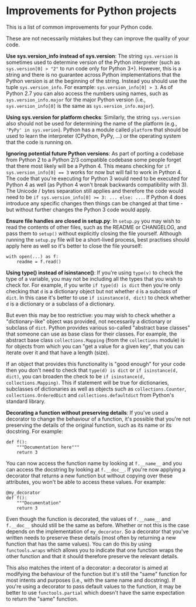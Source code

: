 Improvements for Python projects
================================

This is a list of common improvements for your Python code.

These are not necessarily mistakes but they can improve the quality of your code.

**Use sys.version_info instead of sys.version**:
The string `sys.version` is sometimes used to determine version of the
Python interpreter (such as `sys.version[0] > "2"` to run code only for Python 3+).
However, this is a string and there is no guarantee across Python implementations
that the Python version is at the beginning of the string. Instead you should
use the tuple `sys.version_info`. For example: `sys.version_info[0] > 3`. As of
Python 2.7 you can also access the numbers using names, such as `sys.version_info.major`
for the major Python version (i.e., `sys.version_info[0]` is the same as `sys.version_info.major`).

**Using sys.version for platform checks**:
Similarly, the string `sys.version` also should not be used for determining
the name of the platform (e.g., `'PyPy' in sys.verion`). Python has a module
called `platform` that should be used to learn the interpreter (CPython, PyPy, ...)
or the operating system that the code is running on.

**Ignoring potential future Python versions**:
As part of porting a codebase from Python 2 to a Python 2/3 compatible codebase
some people forget that there most likely will be a Python 4. This means checking
for `if sys.version_info[0] == 3` works for now but will fail to work in Python 4.
The code that you're executing for Python 3 would need to be executed for
Python 4 as well (as Python 4 won't break backwards compatibility with 3). The
Unicode / bytes separation still applies and therefore the code would need to
be `if sys.version_info[0] >= 3: ... else: ...`. If Python 4 does introduce
any specific changes then things can be changed at that time - but without
further changes the Python 3 code would apply.

**Ensure file handles are closed in setup.py**:
In `setup.py` you may wish to read the contents of other files, such as
the README or CHANGELOG, and pass them to `setup()` without explicitly closing
the file yourself. Although running the `setup.py` file will be a short-lived
process, best practises should apply here as well so it's better to close
the file yourself:

    with open(...) as f:
        readme = f.read()

**Using type() instead of isinstance()**:
If you're using `type(v)` to check the type of a variable, you may not be
including all the types that you wish to check for. For example, if you write
`if type(d) is dict` then you're only checking that `d` is a dictionary object
but not whether `d` is a subclass of `dict`. In this case it's better to use
`if isinstance(d, dict)` to check whether `d` is a dictionary or a subclass
of a dictionary.

But even this may be too restrictive: you may wish to check
whether a "dictionary-like" object was provided, not necessarily a dictionary
or subclass of `dict`. Python provides various so-called "abstract base classes"
that someone can use as base class for their classes. For example, the abstract
base class `collections.Mapping` (from the `collections` module) is for objects
from which you can "get a value for a given key", that you can
iterate over it and that have a length (size).

If an object that provides this functionality is "good
enough" for your code then you don't need to check that `type(d) is dict` or
`if isinstance(d, dict)`, you can broaden the check to be
`if isinstance(d, collections.Mapping)`. This if statement will be true
for dictionaries, subclasses of dictionaries as well as objects such as
`collections.Counter`, `collections.OrderedDict` and `collections.defaultdict`
from Python's standard library.

**Decorating a function without preserving details**:
If you've used a decorator to change the behaviour of a function, it's possible
that you're not preserving the details of the original function, such as its
name or its docstring. For example:

    def f():
        """Documentation here"""
        return 3

You can now access the function name by looking at `f.__name__` and you can
access the docstring by looking at `f.__doc__`. If you're now applying a decorator
that returns a new function but without copying over these attributes, you won't
be able to access these values. For example:

    @my_decorator
    def f():
        """Documentation"
        return 3

Even though the function is decorated, the values of `f.__name__` and `f.__doc__`
should still be the same as before. Whether or not this is the case depends on
the implementation of `my_decorator`. So a decorator that you've written needs
to preserve these details (most often by returning a new function that has the
same values). You can do this by using `functools.wraps` which
allows you to indicate that one function wraps the other function and that
it should therefore preserve the relevant details.

This also matches the intent of a decorator: a decorator is aimed
at modifying the behaviour of the function but it's still the "same" function
for most intents and purposes (i.e., with the same name and docstring). If you're
using a decorator to pass default values to the function, it may be better to
use `functools.partial` which doesn't have the same expectation to return
the "same" function.
